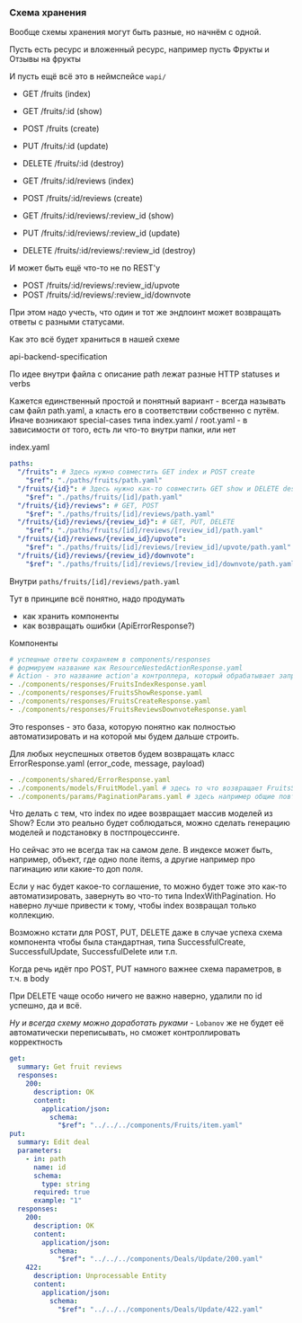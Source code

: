 ### Схема хранения

Вообще схемы хранения могут быть разные, но начнём с одной.

Пусть есть ресурс и вложенный ресурс, например пусть Фрукты и Отзывы на фрукты

И пусть ещё всё это в неймспейсе `wapi/`

- GET /fruits (index)
- GET /fruits/:id (show)
- POST /fruits (create)
- PUT /fruits/:id (update)
- DELETE /fruits/:id (destroy)

- GET /fruits/:id/reviews (index)
- POST /fruits/:id/reviews (create)
- GET /fruits/:id/reviews/:review_id (show)
- PUT /fruits/:id/reviews/:review_id (update)
- DELETE /fruits/:id/reviews/:review_id (destroy)

И может быть ещё что-то не по REST'у

- POST /fruits/:id/reviews/:review_id/upvote
- POST /fruits/:id/reviews/:review_id/downvote

При этом надо учесть, что один и тот же эндпоинт может возвращать ответы с разными статусами.

Как это всё будет храниться в нашей схеме

api-backend-specification

По идее внутри файла с описание path лежат разные HTTP statuses и verbs

Кажется единственный простой и понятный вариант - всегда называть сам файл path.yaml, а класть его в соответствии собственно с путём. Иначе возникают special-cases типа index.yaml / root.yaml - в зависимости от того, есть ли что-то внутри папки, или нет

index.yaml

```yaml
paths:
  "/fruits": # Здесь нужно совместить GET index и POST create
    "$ref": "./paths/fruits/path.yaml"
  "/fruits/{id}": # Здесь нужно как-то совместить GET show и DELETE destroy и PUT update
    "$ref": "./paths/fruits/[id]/path.yaml"
  "/fruits/{id}/reviews": # GET, POST
    "$ref": "./paths/fruits/[id]/reviews/path.yaml"
  "/fruits/{id}/reviews/{review_id}": # GET, PUT, DELETE
    "$ref": "./paths/fruits/[id]/reviews/[review_id]/path.yaml"
  "/fruits/{id}/reviews/{review_id}/upvote":
    "$ref": "./paths/fruits/[id]/reviews/[review_id]/upvote/path.yaml"
  "/fruits/{id}/reviews/{review_id}/downvote":
    "$ref": "./paths/fruits/[id]/reviews/[review_id]/downvote/path.yaml"
```

Внутри `paths/fruits/[id]/reviews/path.yaml`

Тут в принципе всё понятно, надо продумать

- как хранить компоненты
- как возвращать ошибки (ApiErrorResponse?)

Компоненты

```yaml
# успешные ответы сохраняем в components/responses
# формируем название как ResourсeNestedActionResponse.yaml
# Action - это название action'a контроллера, который обрабатывает запрос
- ./components/responses/FruitsIndexResponse.yaml
- ./components/responses/FruitsShowResponse.yaml
- ./components/responses/FruitsCreateResponse.yaml
- ./components/responses/FruitsReviewsDownvoteResponse.yaml

```

Это responses - это база, которую понятно как полностью автоматизировать и на которой мы будем дальше строить.

Для любых неуспешных ответов будем возвращать класс ErrorResponse.yaml (error_code, message, payload)

```yaml
- ./components/shared/ErrorResponse.yaml
- ./components/models/FruitModel.yaml # здесь то что возвращает FruitsShow и FruitsIndex
- ./components/params/PaginationParams.yaml # здесь например общие повторящиеся описания параметров типа пагинации
```

Что делать с тем, что index по идее возвращает массив моделей из Show?
Если это реально будет соблюдаться, можно сделать генерацию моделей и подстановку в постпроцессинге.

Но сейчас это не всегда так на самом деле.
В индексе может быть, например, объект, где одно поле items, а другие например про пагинацию или какие-то доп поля.

Если у нас будет какое-то соглашение, то можно будет тоже это как-то автоматизировать, завернуть во что-то типа IndexWithPagination. Но наверно лучше привести к тому, чтобы index возвращал только коллекцию.

Возможно кстати для POST, PUT, DELETE даже в случае успеха схема компонента чтобы была стандартная, типа SuccessfulCreate, SuccessfulUpdate, SuccessfulDelete или т.п.

Когда речь идёт про POST, PUT намного важнее схема параметров, в т.ч. в body

При DELETE чаще особо ничего не важно наверно, удалили по id успешно, да и всё.

_Ну и всегда схему можно доработать руками_ - `Lobanov` же не будет её автоматически переписывать, но сможет контроллировать корректность


```yaml
get:
  summary: Get fruit reviews
  responses:
    200:
      description: OK
      content:
        application/json:
          schema:
            "$ref": "../../../components/Fruits/item.yaml"
put:
  summary: Edit deal
  parameters:
    - in: path
      name: id
      schema:
        type: string
      required: true
      example: "1"
  responses:
    200:
      description: OK
      content:
        application/json:
          schema:
            "$ref": "../../../components/Deals/Update/200.yaml"
    422:
      description: Unprocessable Entity
      content:
        application/json:
          schema:
            "$ref": "../../../components/Deals/Update/422.yaml"


```
